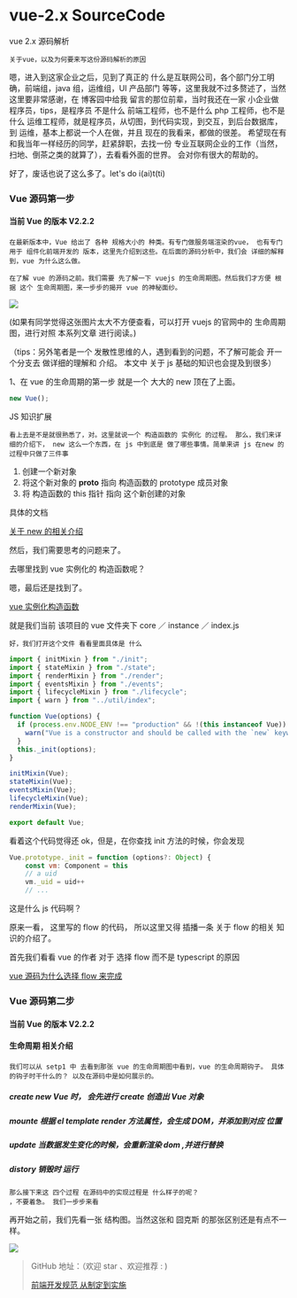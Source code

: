 # vue-2.x SourceCode

vue 2.x 源码解析

`关于vue，以及为何要来写这份源码解析的原因`

嗯，进入到这家企业之后，见到了真正的 什么是互联网公司，各个部门分工明确，前端组，java 组，运维组，UI 产品部门 等等，这里我就不过多赘述了，当然这里要非常感谢，在 博客园中给我 留言的那位前辈，当时我还在一家 小企业做 程序员，tips，是程序员 不是什么 前端工程师，也不是什么 php 工程师，也不是什么 运维工程师，就是程序员，从切图，到代码实现，到交互，到后台数据库，到 运维，基本上都说一个人在做，并且 现在的我看来，都做的很差。 希望现在有和我当年一样经历的同学，赶紧辞职，去找一份 专业互联网企业的工作（当然，扫地、倒茶之类的就算了），去看看外面的世界。 会对你有很大的帮助的。

好了，废话也说了这么多了。let's do i(ai)t(ti)

### Vue 源码第一步

#### 当前 Vue 的版本 V2.2.2

`在最新版本中，Vue 给出了 各种 规格大小的 种类。有专门做服务端渲染的vue， 也有专门用于 组件化前端开发的 版本，这里先介绍到这些。在后面的源码分析中，我们会 详细的解释到，vue 为什么这么做。`

`在了解 vue 的源码之前。我们需要 先了解一下 vuejs 的生命周期图。然后我们才方便 根据 这个 生命周期图，来一步步的揭开 vue 的神秘面纱。`

![](http://images2015.cnblogs.com/blog/675289/201703/675289-20170310000248672-1522982858.png)

(如果有同学觉得这张图片太大不方便查看，可以打开 vuejs 的官网中的 生命周期图，进行对照 本系列文章 进行阅读。)

（tips：另外笔者是一个 发散性思维的人，遇到看到的问题，不了解可能会 开一个分支去 做详细的理解和 介绍。 本文中 关于 js 基础的知识也会提及到很多）

1、在 vue 的生命周期的第一步 就是一个 大大的 new 顶在了上面。

```javascript
new Vue();
```

JS 知识扩展

`看上去是不是就很熟悉了，对。这里就说一个 构造函数的 实例化 的过程。 那么，我们来详细的介绍下， new 这么一个东西，在 js 中到底是 做了哪些事情。简单来讲 js 在new 的过程中只做了三件事`

1. 创建一个新对象
2. 将这个新对象的 **proto** 指向 构造函数的 prototype 成员对象
3. 将 构造函数的 this 指针 指向 这个新创建的对象

具体的文档

[关于 new 的相关介绍](https://github.com/vueSpa/vue-2.x-SoundCode/blob/master/prototype-proto.md)

然后，我们需要思考的问题来了。

去哪里找到 vue 实例化的 构造函数呢？

嗯，最后还是找到了。

[vue 实例化构造函数](https://github.com/vuejs/vue/blob/dev/src/core/instance/index.js)

就是我们当前 该项目的 vue 文件夹下 core ／ instance ／ index.js

`好，我们打开这个文件 看看里面具体是 什么`

```javascript
import { initMixin } from "./init";
import { stateMixin } from "./state";
import { renderMixin } from "./render";
import { eventsMixin } from "./events";
import { lifecycleMixin } from "./lifecycle";
import { warn } from "../util/index";

function Vue(options) {
  if (process.env.NODE_ENV !== "production" && !(this instanceof Vue)) {
    warn("Vue is a constructor and should be called with the `new` keyword");
  }
  this._init(options);
}

initMixin(Vue);
stateMixin(Vue);
eventsMixin(Vue);
lifecycleMixin(Vue);
renderMixin(Vue);

export default Vue;
```

看着这个代码觉得还 ok，但是，在你查找 init 方法的时候，你会发现

```javascript
Vue.prototype._init = function (options?: Object) {
    const vm: Component = this
    // a uid
    vm._uid = uid++
    // ...
```

这是什么 js 代码啊？

原来一看， 这里写的 flow 的代码， 所以这里又得 插播一条 关于 flow 的相关 知识的介绍了。

首先我们看看 vue 的作者 对于 选择 flow 而不是 typescript 的原因

[vue 源码为什么选择 flow 来完成](https://www.zhihu.com/question/46397274)

### Vue 源码第二步

#### 当前 Vue 的版本 V2.2.2

#### 生命周期 相关介绍

    我们可以从 setp1 中 去看到那张 vue 的生命周期图中看到，vue 的生命周期钩子。 具体的钩子时干什么的？ 以及在源码中是如何展示的。

##### create new Vue 时， 会先进行 create 创造出 Vue 对象

##### mounte 根据 el template render 方法属性，会生成 DOM，并添加到对应 位置

##### update 当数据发生变化的时候，会重新渲染 dom ,并进行替换

##### distory 销毁时 运行

    那么接下来这 四个过程 在源码中的实现过程是 什么样子的呢？
    ，不要着急。 我们一步步来看

再开始之前，我们先看一张 结构图。当然这张和 囧克斯 的那张区别还是有点不一样。

![](http://images2015.cnblogs.com/blog/675289/201703/675289-20170326234803830-659549447.jpg)

> GitHub 地址：（欢迎 star 、欢迎推荐 : )
>
> [前端开发规范 从制定到实施](https://github.com/erbing/blog/blob/master/%E5%89%8D%E7%AB%AF%E4%B9%8B%E8%B7%AF%20-%20%E7%AC%AC%E5%8D%81%E4%B8%80%E7%AB%A0%20-%20Vue/%E5%89%8D%E7%AB%AF%E4%B9%8B%E8%B7%AF%20%E4%B9%8B%20Vue%20%E6%BA%90%E7%A0%81%E5%88%86%E6%9E%90.md)
